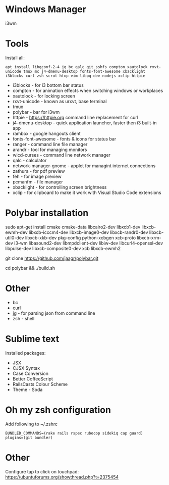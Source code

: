 # Windows Manager

i3wm

# Tools

Install all:

```
apt install libgconf-2-4 jq bc qalc git sshfs compton xautolock rxvt-unicode tmux mc j4-dmenu-desktop fonts-font-awesome xbacklight i3blocks curl zsh scrot htop vim libpq-dev nodejs xclip httpie
```

* i3blocks - for i3 bottom bar status
* compton - for animation effects when switching windows or workplaces
* xautolock - for locking screen
* rxvt-unicode - known as urxvt, base terminal
* tmux
* polybar - bar for i3wm 
* httpie - https://httpie.org command line replacement for curl
* j4-dmenu-desktop - quick application launcher, faster then i3 built-in app
* rambox - google hangouts client
* fonts-font-awesome - fonts & icons for status bar
* ranger - command line file manager
* arandr - tool for managing monitors
* wicd-curses - command line network manager
* qalc - calculator
* network-manager-gnome - applet for managint internet connections
* zathura - for pdf preview
* feh - for image preview
* pcmanfm - file manager
* xbacklight - for controlling screen brightness
* xclip - for clipboard to make it work with Visual Studio Code extensions

# Polybar installation

sudo apt-get install cmake cmake-data libcairo2-dev libxcb1-dev libxcb-ewmh-dev libxcb-icccm4-dev libxcb-image0-dev libxcb-randr0-dev libxcb-util0-dev libxcb-xkb-dev pkg-config python-xcbgen xcb-proto libxcb-xrm-dev i3-wm libasound2-dev libmpdclient-dev libiw-dev libcurl4-openssl-dev libpulse-dev libxcb-composite0-dev xcb libxcb-ewmh2

git clone https://github.com/jaagr/polybar.git

cd polybar && ./build.sh

# Other

* bc
* curl
* jg - for parsing json from command line
* zsh - shell

# Sublime text

Installed packages:
* JSX
* CJSX Syntax
* Case Conversion
* Better CoffeeScript
* RailsCasts Colour Scheme
* Theme - Soda

# Oh my zsh configuration

Add following to ~/.zshrc
```
BUNDLED_COMMANDS=(rake rails rspec rubocop sidekiq cap guard)
plugins=(git bundler)
```

# Other

Configure tap to click on touchpad: https://ubuntuforums.org/showthread.php?t=2375454

